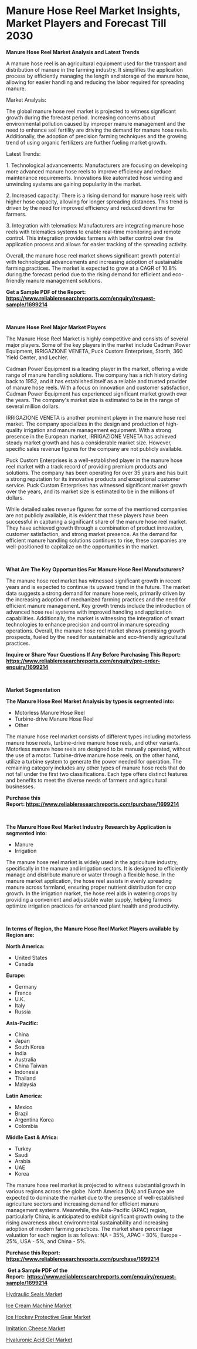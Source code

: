 <p><h1>Manure Hose Reel Market Insights, Market Players and Forecast Till 2030</h1></p><p><strong>Manure Hose Reel Market Analysis and Latest Trends</strong></p>
<p><p>A manure hose reel is an agricultural equipment used for the transport and distribution of manure in the farming industry. It simplifies the application process by efficiently managing the length and storage of the manure hose, allowing for easier handling and reducing the labor required for spreading manure.</p><p>Market Analysis:</p><p>The global manure hose reel market is projected to witness significant growth during the forecast period. Increasing concerns about environmental pollution caused by improper manure management and the need to enhance soil fertility are driving the demand for manure hose reels. Additionally, the adoption of precision farming techniques and the growing trend of using organic fertilizers are further fueling market growth.</p><p>Latest Trends:</p><p>1. Technological advancements: Manufacturers are focusing on developing more advanced manure hose reels to improve efficiency and reduce maintenance requirements. Innovations like automated hose winding and unwinding systems are gaining popularity in the market.</p><p>2. Increased capacity: There is a rising demand for manure hose reels with higher hose capacity, allowing for longer spreading distances. This trend is driven by the need for improved efficiency and reduced downtime for farmers.</p><p>3. Integration with telematics: Manufacturers are integrating manure hose reels with telematics systems to enable real-time monitoring and remote control. This integration provides farmers with better control over the application process and allows for easier tracking of the spreading activity.</p><p>Overall, the manure hose reel market shows significant growth potential with technological advancements and increasing adoption of sustainable farming practices. The market is expected to grow at a CAGR of 10.8% during the forecast period due to the rising demand for efficient and eco-friendly manure management solutions.</p></p>
<p><strong>Get a Sample PDF of the Report:&nbsp; <a href="https://www.reliableresearchreports.com/enquiry/request-sample/1699214">https://www.reliableresearchreports.com/enquiry/request-sample/1699214</a></strong></p>
<p>&nbsp;</p>
<p><strong>Manure Hose Reel Major Market Players</strong></p>
<p><p>The Manure Hose Reel Market is highly competitive and consists of several major players. Some of the key players in the market include Cadman Power Equipment, IRRIGAZIONE VENETA, Puck Custom Enterprises, Storth, 360 Yield Center, and Lechler.</p><p>Cadman Power Equipment is a leading player in the market, offering a wide range of manure handling solutions. The company has a rich history dating back to 1952, and it has established itself as a reliable and trusted provider of manure hose reels. With a focus on innovation and customer satisfaction, Cadman Power Equipment has experienced significant market growth over the years. The company's market size is estimated to be in the range of several million dollars.</p><p>IRRIGAZIONE VENETA is another prominent player in the manure hose reel market. The company specializes in the design and production of high-quality irrigation and manure management equipment. With a strong presence in the European market, IRRIGAZIONE VENETA has achieved steady market growth and has a considerable market size. However, specific sales revenue figures for the company are not publicly available.</p><p>Puck Custom Enterprises is a well-established player in the manure hose reel market with a track record of providing premium products and solutions. The company has been operating for over 35 years and has built a strong reputation for its innovative products and exceptional customer service. Puck Custom Enterprises has witnessed significant market growth over the years, and its market size is estimated to be in the millions of dollars.</p><p>While detailed sales revenue figures for some of the mentioned companies are not publicly available, it is evident that these players have been successful in capturing a significant share of the manure hose reel market. They have achieved growth through a combination of product innovation, customer satisfaction, and strong market presence. As the demand for efficient manure handling solutions continues to rise, these companies are well-positioned to capitalize on the opportunities in the market.</p></p>
<p>&nbsp;</p>
<p><strong>What Are The Key Opportunities For Manure Hose Reel Manufacturers?</strong></p>
<p><p>The manure hose reel market has witnessed significant growth in recent years and is expected to continue its upward trend in the future. The market data suggests a strong demand for manure hose reels, primarily driven by the increasing adoption of mechanized farming practices and the need for efficient manure management. Key growth trends include the introduction of advanced hose reel systems with improved handling and application capabilities. Additionally, the market is witnessing the integration of smart technologies to enhance precision and control in manure spreading operations. Overall, the manure hose reel market shows promising growth prospects, fueled by the need for sustainable and eco-friendly agricultural practices.</p></p>
<p><strong>Inquire or Share Your Questions If Any Before Purchasing This Report: <a href="https://www.reliableresearchreports.com/enquiry/pre-order-enquiry/1699214">https://www.reliableresearchreports.com/enquiry/pre-order-enquiry/1699214</a></strong></p>
<p>&nbsp;</p>
<p><strong>Market Segmentation</strong></p>
<p><strong>The Manure Hose Reel Market Analysis by types is segmented into:</strong></p>
<p><ul><li>Motorless Manure Hose Reel</li><li>Turbine-drive Manure Hose Reel</li><li>Other</li></ul></p>
<p><p>The manure hose reel market consists of different types including motorless manure hose reels, turbine-drive manure hose reels, and other variants. Motorless manure hose reels are designed to be manually operated, without the use of a motor. Turbine-drive manure hose reels, on the other hand, utilize a turbine system to generate the power needed for operation. The remaining category includes any other types of manure hose reels that do not fall under the first two classifications. Each type offers distinct features and benefits to meet the diverse needs of farmers and agricultural businesses.</p></p>
<p><strong>Purchase this Report:&nbsp;<a href="https://www.reliableresearchreports.com/purchase/1699214">https://www.reliableresearchreports.com/purchase/1699214</a></strong></p>
<p>&nbsp;</p>
<p><strong>The Manure Hose Reel Market Industry Research by Application is segmented into:</strong></p>
<p><ul><li>Manure</li><li>Irrigation</li></ul></p>
<p><p>The manure hose reel market is widely used in the agriculture industry, specifically in the manure and irrigation sectors. It is designed to efficiently manage and distribute manure or water through a flexible hose. In the manure market application, the hose reel assists in evenly spreading manure across farmland, ensuring proper nutrient distribution for crop growth. In the irrigation market, the hose reel aids in watering crops by providing a convenient and adjustable water supply, helping farmers optimize irrigation practices for enhanced plant health and productivity.</p></p>
<p>&nbsp;</p>
<p><strong>In terms of Region, the Manure Hose Reel Market Players available by Region are:</strong></p>
<p>
    <p> <strong> North America: </strong>
        <ul>
            <li>United States</li>
            <li>Canada</li>
        </ul>
        </p> 
    <p> <strong> Europe: </strong>
        <ul>
            <li>Germany</li>
            <li>France</li>
            <li>U.K.</li>
            <li>Italy</li>
            <li>Russia</li>
        </ul>
        </p> 
    <p> <strong> Asia-Pacific: </strong>
        <ul>
            <li>China</li>
            <li>Japan</li>
            <li>South Korea</li>
            <li>India</li>
            <li>Australia</li>
            <li>China Taiwan</li>
            <li>Indonesia</li>
            <li>Thailand</li>
            <li>Malaysia</li>
        </ul>
        </p> 
    <p> <strong> Latin America: </strong>
        <ul>
            <li>Mexico</li>
            <li>Brazil</li>
            <li>Argentina Korea</li>
            <li>Colombia</li>
        </ul>
        </p> 
    <p> <strong> Middle East & Africa: </strong>
        <ul>
            <li>Turkey</li>
            <li>Saudi</li>
            <li>Arabia</li>
            <li>UAE</li>
            <li>Korea</li>
        </ul>
    </p>
    </p>
<p><p>The manure hose reel market is projected to witness substantial growth in various regions across the globe. North America (NA) and Europe are expected to dominate the market due to the presence of well-established agriculture sectors and increasing demand for efficient manure management systems. Meanwhile, the Asia-Pacific (APAC) region, particularly China, is anticipated to exhibit significant growth owing to the rising awareness about environmental sustainability and increasing adoption of modern farming practices. The market share percentage valuation for each region is as follows: NA - 35%, APAC - 30%, Europe - 25%, USA - 5%, and China - 5%.</p></p>
<p><strong>Purchase this Report: <a href="https://www.reliableresearchreports.com/purchase/1699214">https://www.reliableresearchreports.com/purchase/1699214</a></strong></p>
<p>&nbsp;<strong>Get a Sample PDF of the Report:&nbsp;&nbsp;<a href="https://www.reliableresearchreports.com/enquiry/request-sample/1699214">https://www.reliableresearchreports.com/enquiry/request-sample/1699214</a></strong></p>
<p><strong></strong></p>
<p><p><a href="https://medium.com/@ruthgaylord1929/hydraulic-seals-market-share-evolution-and-market-growth-trends-2023-2030-393931b3e0b2">Hydraulic Seals Market</a></p><p><a href="https://medium.com/@carrolltorp/ice-cream-machine-market-analysis-and-sze-forecasted-for-period-from-2023-to-2030-30cbdfa541ea">Ice Cream Machine Market</a></p><p><a href="https://medium.com/@orinsmitham1985/ice-hockey-protective-gear-market-outlook-industry-overview-and-forecast-2023-to-2030-eaf6d8bc88d4">Ice Hockey Protective Gear Market</a></p><p><a href="https://medium.com/@grayceyundt1913/imitation-cheese-market-competitive-analysis-market-trends-and-forecast-to-2030-961f038130e0">Imitation Cheese Market</a></p><p><a href="https://medium.com/@kimzemlak1955/hyaluronic-acid-gel-market-insight-market-trends-growth-forecasted-from-2023-to-2030-06c4c152ac89">Hyaluronic Acid Gel Market</a></p></p>
